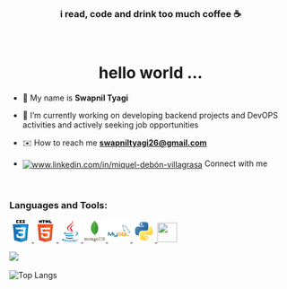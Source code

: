 
<h3 align="center"> i read, code and drink too much coffee ☕️ </h3>
<br>
<h1 align="center">hello world ... </h1>

<!-- <h3 align="left">A passionate about coding and optimization from Barcelona 🌊</h3> -->

- 👤 My name is **Swapnil Tyagi** 

- 🔭 I’m currently working on developing backend projects and DevOPS activities and actively seeking job opportunities

- ✉️ How to reach me **swapniltyagi26@gmail.com**

- <p> <a href="https://linkedin.com/in/swapnil-tyagi" target="blank"><img align="center" src="https://raw.githubusercontent.com/rahuldkjain/github-profile-readme-generator/master/src/images/icons/Social/linked-in-alt.svg" alt="www.linkedin.com/in/miquel-debón-villagrasa" height="20" width="30" /></a> Connect with me</p>

<br>

<h3 align="left">Languages and Tools:</h3>
<p align="left"> 
  
<a href="https://www.w3schools.com/css/" target="_blank" rel="noreferrer"> <img src="https://raw.githubusercontent.com/devicons/devicon/master/icons/css3/css3-original-wordmark.svg" alt="css3" width="40" height="40"/> </a> <a href="https://www.w3.org/html/" target="_blank" rel="noreferrer"> <img src="https://raw.githubusercontent.com/devicons/devicon/master/icons/html5/html5-original-wordmark.svg" alt="html5" width="40" height="40"/> </a> <a href="https://www.java.com" target="_blank" rel="noreferrer"> <img src="https://raw.githubusercontent.com/devicons/devicon/master/icons/java/java-original.svg" alt="java" width="40" height="40"/> </a> <a href="https://www.mongodb.com/" target="_blank" rel="noreferrer"> <img src="https://raw.githubusercontent.com/devicons/devicon/master/icons/mongodb/mongodb-original-wordmark.svg" alt="mongodb" width="40" height="40"/> </a> <a href="https://www.mysql.com/" target="_blank" rel="noreferrer"> <img src="https://raw.githubusercontent.com/devicons/devicon/master/icons/mysql/mysql-original-wordmark.svg" alt="mysql" width="40" height="40"/> </a> <a href="https://www.python.org" target="_blank" rel="noreferrer"> <img src="https://raw.githubusercontent.com/devicons/devicon/master/icons/python/python-original.svg" alt="python" width="40" height="40"/> </a> <a href="https://www.w3schools.com/css/](https://pbs.twimg.com/media/Ed2pr6PXYAE8KPZ.png" target="_blank" rel="noreferrer"> <img src="https://pbs.twimg.com/media/Ed2pr6PXYAE8KPZ.png"  width="35" height="35"/> </a> </p>


![](https://komarev.com/ghpvc/?username=swapnilt26&color=green&base=650)

![Top Langs](https://github-readme-stats-nine-gamma-36.vercel.app/api/top-langs/?username=swapnilt26&layout=compact&count_private=true)


